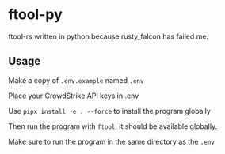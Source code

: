 # ftool-py
ftool-rs written in python because rusty_falcon has failed me.



## Usage

Make a copy of `.env.example` named `.env`

Place your CrowdStrike API keys in .env

Use `pipx install -e . --force` to install the program globally

Then run the program with `ftool`, it should be available globally.

Make sure to run the program in the same directory as the `.env`
